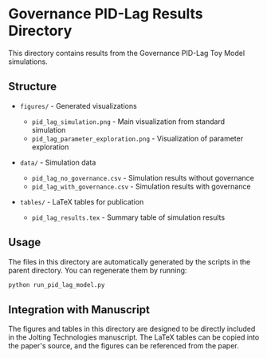 # Governance PID-Lag Results Directory

This directory contains results from the Governance PID-Lag Toy Model simulations.

## Structure

- `figures/` - Generated visualizations
  - `pid_lag_simulation.png` - Main visualization from standard simulation
  - `pid_lag_parameter_exploration.png` - Visualization of parameter exploration

- `data/` - Simulation data
  - `pid_lag_no_governance.csv` - Simulation results without governance
  - `pid_lag_with_governance.csv` - Simulation results with governance

- `tables/` - LaTeX tables for publication
  - `pid_lag_results.tex` - Summary table of simulation results

## Usage

The files in this directory are automatically generated by the scripts in the parent directory. You can regenerate them by running:

```bash
python run_pid_lag_model.py
```

## Integration with Manuscript

The figures and tables in this directory are designed to be directly included in the Jolting Technologies manuscript. The LaTeX tables can be copied into the paper's source, and the figures can be referenced from the paper.
